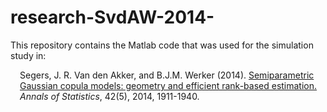 # research-SvdAW-2014-

This repository contains the Matlab code that was used for the simulation study in: 

<P STYLE="margin-left: 15px">
Segers, J. R. Van den Akker, and B.J.M. Werker (2014). 
<a href="https://arxiv.org/pdf/1306.6658.pdf">Semiparametric Gaussian copula models: geometry and efficient rank-based estimation.</a> <i>Annals of Statistics</i>, 42(5), 2014, 1911-1940.
</P>



